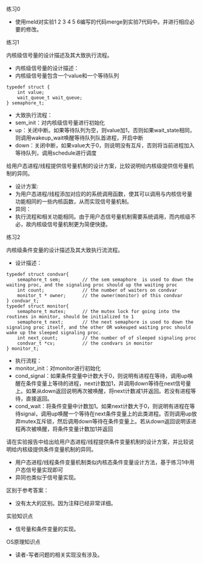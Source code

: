 练习0

- 使用meld对实验1 2 3 4 5 6编写的代码merge到实验7代码中。并进行相应必要的修改。

>

练习1

内核级信号量的设计描述及其大致执行流程。

- 内核级信号量的设计描述：
- 内核级信号量包含一个value和一个等待队列
```
typedef struct {
    int value;
    wait_queue_t wait_queue;
} semaphore_t;
```
- 大致执行流程：
- sem_init：对内核级信号量进行初始化
- up：关闭中断。如果等待队列为空，则value加1，否则如果wait_state相同，则调用wakeup_wait唤醒等待队列队首进程，开启中断
- down：关闭中断，如果value大于0，则说明没有互斥，否则将当前进程加入等待队列，调用schedule进行调度

>

给用户态进程/线程提供信号量机制的设计方案，比较说明给内核级提供信号量机制的异同。

- 设计方案:
- 为用户态进程/线程添加对应的的系统调用函数，使其可以调用与内核信号量功能相同的一些内核函数，从而实现信号量机制。
- 异同：
- 执行流程和相关功能相同。由于用户态信号量机制需要系统调用，而内核级不必，故内核级信号量机制更为简便快捷。

>

练习2

内核级条件变量的设计描述及其大致执行流流程。

- 设计描述：
```
typedef struct condvar{
    semaphore_t sem;        // the sem semaphore  is used to down the waiting proc, and the signaling proc should up the waiting proc
    int count;              // the number of waiters on condvar
    monitor_t * owner;      // the owner(monitor) of this condvar
} condvar_t;
typedef struct monitor{
    semaphore_t mutex;      // the mutex lock for going into the routines in monitor, should be initialized to 1
    semaphore_t next;       // the next semaphore is used to down the signaling proc itself, and the other OR wakeuped waiting proc should wake up the sleeped signaling proc.
    int next_count;         // the number of of sleeped signaling proc
    condvar_t *cv;          // the condvars in monitor
} monitor_t;
```
- 执行流程：
- monitor_init：对monitor进行初始化
- cond_signal：如果条件变量中计数大于0，则说明有进程在等待，调用up唤醒在条件变量上等待的进程，next计数加1，并调用down等待在next信号量上。如果从down返回说明再次被唤醒，将next计数减1并返回。若没有进程等待，直接返回。
- cond_wait：将条件变量中计数加1。如果next计数大于0，则说明有进程在等待signal，调用up唤醒一个等待在next条件变量上的此类进程。否则调用up放弃mutex互斥锁，然后调用down等待在条件变量上。若从down返回说明该进程再次被唤醒，将条件变量计数加1并返回

>

请在实验报告中给出给用户态进程/线程提供条件变量机制的设计方案，并比较说明给内核级提供条件变量机制的异同。

- 用户态进程/线程条件变量机制类似内核态条件变量设计方法，基于练习1中用户态信号量实现即可
- 异同也类似于信号量实现。

>

区别于参考答案：

- 没有太大的区别。因为注释已经非常详细。

>

实验知识点

- 信号量和条件变量的实现。

>

OS原理知识点

- 读者-写者问题的相关实现没有涉及。

>

